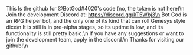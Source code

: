 This Is the github for @BotGod#4020's code (no, the token is not here)\n
Join the development Discord at: https://discord.gg/kT5Wbj3\n
Bot God is an RPG helper bot, and the only one of its kind that can roll Genesys style dice\n
It is still is in pre-alpha stages, so its uptime is low, and its functionality is still pretty basic.\n
If you have any suggestions or want to join the development team, apply in the discord.\n
Thanks for visiting our github!\n

